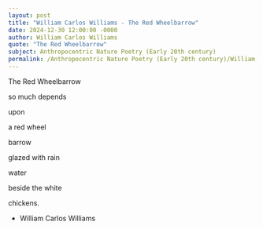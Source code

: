 ```yaml
---
layout: post
title: "William Carlos Williams - The Red Wheelbarrow"
date: 2024-12-30 12:00:00 -0000
author: William Carlos Williams
quote: "The Red Wheelbarrow"
subject: Anthropocentric Nature Poetry (Early 20th century)
permalink: /Anthropocentric Nature Poetry (Early 20th century)/William Carlos Williams/William Carlos Williams - The Red Wheelbarrow
---
```


The Red Wheelbarrow

so much depends

upon

a red wheel

barrow

glazed with rain

water

beside the white

chickens.

- William Carlos Williams

